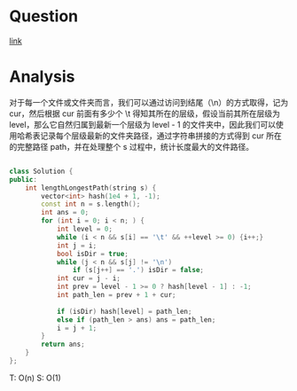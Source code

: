 # Question
[link](https://leetcode-cn.com/problems/longest-absolute-file-path/)

# Analysis
对于每一个文件或文件夹而言，我们可以通过访问到结尾（\n）的方式取得，记为 cur，然后根据 cur 前面有多少个 \t 得知其所在的层级，假设当前其所在层级为 level，那么它自然归属到最新一个层级为 level - 1 的文件夹中，因此我们可以使用哈希表记录每个层级最新的文件夹路径，通过字符串拼接的方式得到 cur 所在的完整路径 path，并在处理整个 s 过程中，统计长度最大的文件路径。

```cpp

class Solution {
public:
    int lengthLongestPath(string s) {
        vector<int> hash(1e4 + 1, -1);
        const int n = s.length();
        int ans = 0;
        for (int i = 0; i < n; ) {
            int level = 0;
            while (i < n && s[i] == '\t' && ++level >= 0) {i++;}
            int j = i;
            bool isDir = true;
            while (j < n && s[j] != '\n')
                if (s[j++] == '.') isDir = false;
            int cur = j - i;
            int prev = level - 1 >= 0 ? hash[level - 1] : -1;
            int path_len = prev + 1 + cur;
            
            if (isDir) hash[level] = path_len;
            else if (path_len > ans) ans = path_len;
            i = j + 1;
        }
        return ans;
    }
};

```

T: O(n)
S: O(1)